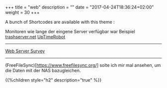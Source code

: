 ﻿+++
title = "web"
description = ""
date = "2017-04-24T18:36:24+02:00"
weight = 30
+++

A bunch of Shortcodes are available with this theme :

Monitoren wie lange der eingene Server verfügbar war
Beispiel [trashserver.net](https://status.trashserver.net/)
[UpTimeRobot](https://uptimerobot.com/)

----
[Web Server Survey](https://news.netcraft.com/archives/2017/08/29/august-2017-web-server-survey.html)


----
(FreeFileSync)[https://www.freefilesync.org/] solte ich mir mal ansehen, um die Daten mit der NAS bazugleichen.


{{%children style="h2" description="true" %}}
